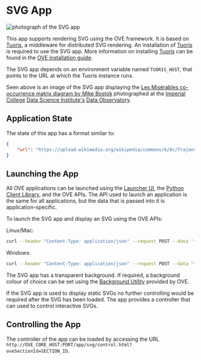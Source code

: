 # SVG App

![photograph of the SVG app](https://media.githubusercontent.com/media/ove/ove-docs/master/resources/358A4421.JPG "photograph of the SVG app")

This app supports rendering SVG using the OVE framework. It is based on [Tuoris](https://github.com/fvictor/tuoris), a middleware for distributed SVG rendering. An installation of [Tuoris](https://github.com/fvictor/tuoris) is required to use the SVG app. More information on installing [Tuoris](https://github.com/fvictor/tuoris) can be found in the [OVE installation guide](https://ove.readthedocs.io/en/stable/docs/INSTALLATION.html).

The SVG app depends on an environment variable named `TUORIS_HOST`, that points to the URL at which the Tuoris instance runs.

Seen above is an image of the SVG app displaying the [Les Misérables co-occurrence matrix diagram by Mike Bostok](https://bost.ocks.org/mike/miserables/) photographed at the [Imperial College](http://www.imperial.ac.uk) [Data Science Institute's](http://www.imperial.ac.uk/data-science/) [Data Observatory](http://www.imperial.ac.uk/data-science/data-observatory/).

## Application State

The state of this app has a format similar to:

```json
{
    "url": "https://upload.wikimedia.org/wikipedia/commons/6/6c/Trajans-Column-lower-animated.svg"
}
```

## Launching the App

All OVE applications can be launched using the [Launcher UI](https://ove.readthedocs.io/en/stable/ove-ui/packages/ove-ui-launcher/README.html), the [Python Client Library](https://github.com/ove/ove-sdks/tree/master/python), and the OVE APIs. The API used to launch an application is the same for all applications, but the data that is passed into it is application-specific.

To launch the SVG app and display an SVG using the OVE APIs:

Linux/Mac:

```sh
curl --header "Content-Type: application/json" --request POST --data '{"app": {"url": "http://OVE_CORE_HOST:PORT/app/svg","states": {"load": {"url": "https://upload.wikimedia.org/wikipedia/commons/6/6c/Trajans-Column-lower-animated.svg"}}}, "space": "OVE_SPACE", "h": 500, "w": 500, "y": 0, "x": 0}' http://OVE_CORE_HOST:PORT/section
```

Windows:

```sh
curl --header "Content-Type: application/json" --request POST --data "{\"app\": {\"url\": \"http://OVE_CORE_HOST:PORT/app/svg\", \"states\": {\"load\": {\"url\": \"https://upload.wikimedia.org/wikipedia/commons/6/6c/Trajans-Column-lower-animated.svg\"}}}, \"space\": \"OVE_SPACE\", \"h\": 500, \"w\": 500, \"y\": 0, \"x\": 0}" http://OVE_CORE_HOST:PORT/section
```

The SVG app has a transparent background. If required, a background colour of choice can be set using the [Background Utility](../ove-app-html/docs/UTIL_BACKGROUND.md) provided by OVE.

If the SVG app is used to display static SVGs no further controlling would be required after the SVG has been loaded. The app provides a controller that can used to control interactive SVGs.

## Controlling the App

The controller of the app can be loaded by accessing the URL `http://OVE_CORE_HOST:PORT/app/svg/control.html?oveSectionId=SECTION_ID`.
